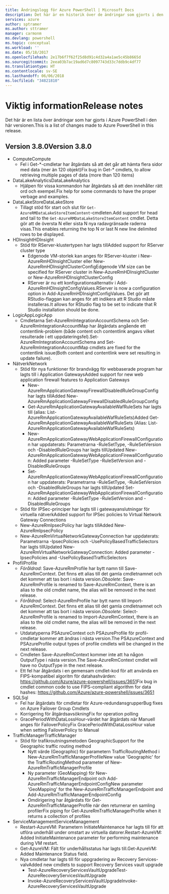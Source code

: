 ```yaml
---
title: Ändringslogg för Azure PowerShell | Microsoft Docs
description: Det här är en historik över de ändringar som gjorts i den senaste versionen av Azure PowerShell.
services: azure
author: sptramer
ms.author: sttramer
manager: carmonm
ms.devlang: powershell
ms.topic: conceptual
ms.workload: ''
ms.date: 05/18/2017
ms.openlocfilehash: 2e17b6f7f62f25d8d91c4d32a4a1ae5c45b8665d
ms.sourcegitcommit: 2eea03b7ac19ad6d7c8097743d33c7ddb9c4df77
ms.translationtype: HT
ms.contentlocale: sv-SE
ms.lasthandoff: 06/06/2018
ms.locfileid: "34821810"
---
```

# <a name="release-notes"></a><span data-ttu-id="2d2af-103">Viktig information</span><span class="sxs-lookup"><span data-stu-id="2d2af-103">Release notes</span></span>

<span data-ttu-id="2d2af-104">Det här är en lista över ändringar som har gjorts i Azure PowerShell i den här versionen.</span><span class="sxs-lookup"><span data-stu-id="2d2af-104">This is a list of changes made to Azure PowerShell in this release.</span></span>

## <a name="version-380"></a><span data-ttu-id="2d2af-105">Version 3.8.0</span><span class="sxs-lookup"><span data-stu-id="2d2af-105">Version 3.8.0</span></span>
* <span data-ttu-id="2d2af-106">Compute</span><span class="sxs-lookup"><span data-stu-id="2d2af-106">Compute</span></span>
  - <span data-ttu-id="2d2af-107">Fel i Get-\*-cmdletar har åtgärdats så att det går att hämta flera sidor med data (mer än 120 objekt)</span><span class="sxs-lookup"><span data-stu-id="2d2af-107">Fix bug in Get-\* cmdlets, to allow retrieving multiple pages of data (more than 120 items)</span></span>
* <span data-ttu-id="2d2af-108">DataLakeAnalytics</span><span class="sxs-lookup"><span data-stu-id="2d2af-108">DataLakeAnalytics</span></span>
  - <span data-ttu-id="2d2af-109">Hjälpen för vissa kommandon har åtgärdats så att den innehåller rätt ord och exempel.</span><span class="sxs-lookup"><span data-stu-id="2d2af-109">Fix help for some commands to have the proper verbage and examples.</span></span>
* <span data-ttu-id="2d2af-110">DataLakeStore</span><span class="sxs-lookup"><span data-stu-id="2d2af-110">DataLakeStore</span></span>
  - <span data-ttu-id="2d2af-111">Tillagt stöd för start och slut för `Get-AzureRMDataLakeStoreItemContent`-cmdleten.</span><span class="sxs-lookup"><span data-stu-id="2d2af-111">Add support for head and tail to the `Get-AzureRMDataLakeStoreItemContent` cmdlet.</span></span> <span data-ttu-id="2d2af-112">Detta gör att de översta N eller sista N nya radavgränsade raderna visas.</span><span class="sxs-lookup"><span data-stu-id="2d2af-112">This enables returning the top N or last N new line delimited rows to be displayed.</span></span>
* <span data-ttu-id="2d2af-113">HDInsight</span><span class="sxs-lookup"><span data-stu-id="2d2af-113">HDInsight</span></span>
  - <span data-ttu-id="2d2af-114">Stöd för RServer-klustertypen har lagts till</span><span class="sxs-lookup"><span data-stu-id="2d2af-114">Added support for RServer cluster type</span></span>
    + <span data-ttu-id="2d2af-115">Edgenode VM-storlek kan anges för RServer-kluster i New-AzureRmHDInsightCluster eller New-AzureRmHDInsightClusterConfig</span><span class="sxs-lookup"><span data-stu-id="2d2af-115">Edgenode VM size can be specified for RServer cluster in New-AzureRmHDInsightCluster or New-AzureRmHDInsightClusterConfig</span></span>
    + <span data-ttu-id="2d2af-116">RServer är nu ett konfigurationsalternativ i Add-AzureRmHDInsightConfigValues.</span><span class="sxs-lookup"><span data-stu-id="2d2af-116">RServer is now a configuration option in Add-AzureRmHDInsightConfigValues.</span></span> <span data-ttu-id="2d2af-117">Det gör att RStudio-flaggan kan anges för att indikera att R Studio måste installeras.</span><span class="sxs-lookup"><span data-stu-id="2d2af-117">It allows for RStudio flag to be set to indicate that R Studio installation should be done.</span></span>
* <span data-ttu-id="2d2af-118">LogicApp</span><span class="sxs-lookup"><span data-stu-id="2d2af-118">LogicApp</span></span>
  - <span data-ttu-id="2d2af-119">Cmdletarna Set-AzureRmIntegrationAccountSchema och Set-AzureRmIntegrationAccountMap har åtgärdats angående ett contentlink-problem (både content och contentlink angavs vilket resulterade i ett uppdateringsfel).</span><span class="sxs-lookup"><span data-stu-id="2d2af-119">Set-AzureRmIntegrationAccountSchema and Set-AzureRmIntegrationAccountMap cmdlets are fixed for the contentlink issue(Both content and contentlink were set resulting in update failure).</span></span>
* <span data-ttu-id="2d2af-120">Nätverk</span><span class="sxs-lookup"><span data-stu-id="2d2af-120">Network</span></span>
  - <span data-ttu-id="2d2af-121">Stöd för nya funktioner för brandvägg för webbaserade program har lagts till i Application Gateways</span><span class="sxs-lookup"><span data-stu-id="2d2af-121">Added support for new web application firewall features to Application Gateways</span></span>
    + <span data-ttu-id="2d2af-122">New-AzureRmApplicationGatewayFirewallDisabledRuleGroupConfig har lagts till</span><span class="sxs-lookup"><span data-stu-id="2d2af-122">Added New-AzureRmApplicationGatewayFirewallDisabledRuleGroupConfig</span></span>
    + <span data-ttu-id="2d2af-123">Get-AzureRmApplicationGatewayAvailableWafRuleSets har lagts till (alias: List-AzureRmApplicationGatewayAvailableWafRuleSets)</span><span class="sxs-lookup"><span data-stu-id="2d2af-123">Added Get-AzureRmApplicationGatewayAvailableWafRuleSets (Alias: List-AzureRmApplicationGatewayAvailableWafRuleSets)</span></span>
    + <span data-ttu-id="2d2af-124">New-AzureRmApplicationGatewayWebApplicationFirewallConfiguration har uppdaterats: Parametrarna -RuleSetType, -RuleSetVersion och -DisabledRuleGroups har lagts till</span><span class="sxs-lookup"><span data-stu-id="2d2af-124">Updated New-AzureRmApplicationGatewayWebApplicationFirewallConfiguration: Added parameter -RuleSetType -RuleSetVersion and -DisabledRuleGroups</span></span>
    + <span data-ttu-id="2d2af-125">Set-AzureRmApplicationGatewayWebApplicationFirewallConfiguration har uppdaterats: Parametrarna -RuleSetType, -RuleSetVersion och -DisabledRuleGroups har lagts till</span><span class="sxs-lookup"><span data-stu-id="2d2af-125">Updated Set-AzureRmApplicationGatewayWebApplicationFirewallConfiguration: Added parameter -RuleSetType -RuleSetVersion and -DisabledRuleGroups</span></span>
  - <span data-ttu-id="2d2af-126">Stöd för IPSec-principer har lagts till i gatewayanslutningar för virtuella nätverk</span><span class="sxs-lookup"><span data-stu-id="2d2af-126">Added support for IPSec policies to Virtual Network Gateway Connections</span></span>
  - <span data-ttu-id="2d2af-127">New-AzureRmIpsecPolicy har lagts till</span><span class="sxs-lookup"><span data-stu-id="2d2af-127">Added New-AzureRmIpsecPolicy</span></span>
  - <span data-ttu-id="2d2af-128">New-AzureRmVirtualNetworkGatewayConnection har uppdaterats: Parametrarna -IpsecPolicies och -UsePolicyBasedTrafficSelectors har lagts till</span><span class="sxs-lookup"><span data-stu-id="2d2af-128">Updated New-AzureRmVirtualNetworkGatewayConnection: Added parameter -IpsecPolicies and -UsePolicyBasedTrafficSelectors</span></span>
* <span data-ttu-id="2d2af-129">Profil</span><span class="sxs-lookup"><span data-stu-id="2d2af-129">Profile</span></span>
  - <span data-ttu-id="2d2af-130">*Föråldrad*: Save-AzureRmProfile har bytt namn till Save-AzureRmContext. Det finns ett alias till det gamla cmdletnamnet och det kommer att tas bort i nästa version.</span><span class="sxs-lookup"><span data-stu-id="2d2af-130">*Obsolete*: Save-AzureRmProfile is renamed to Save-AzureRmContext, there is an alias to the old cmdlet name, the alias will be removed in the next release.</span></span>
  - <span data-ttu-id="2d2af-131">*Föråldrad*: Select-AzureRmProfile har bytt namn till Import-AzureRmContext. Det finns ett alias till det gamla cmdletnamnet och det kommer att tas bort i nästa version.</span><span class="sxs-lookup"><span data-stu-id="2d2af-131">*Obsolete*: Select-AzureRmProfile is renamed to Import-AzureRmContext, there is an alias to the old cmdlet name, the alias will be removed in the next release.</span></span>
  - <span data-ttu-id="2d2af-132">Utdatatyperna PSAzureContext och PSAzureProfile för profil-cmdletar kommer att ändras i nästa version.</span><span class="sxs-lookup"><span data-stu-id="2d2af-132">The PSAzureContext and PSAzureProfile output types of profile cmdlets will be changed in the next release.</span></span>
  - <span data-ttu-id="2d2af-133">Cmdleten Save-AzureRmContext kommer inte att ha någon OutputType i nästa version.</span><span class="sxs-lookup"><span data-stu-id="2d2af-133">The Save-AzureRmContext cmdlet will have no OutputType in the next release.</span></span>
  - <span data-ttu-id="2d2af-134">Ett fel har åtgärdats i en gemensam cmdlet-kod för att använda en FIPS-kompatibel algoritm för datahashvärden: https://github.com/Azure/azure-powershell/issues/3651</span><span class="sxs-lookup"><span data-stu-id="2d2af-134">Fix bug in cmdlet common code to use FIPS-compliant algorithm for data hashes: https://github.com/Azure/azure-powershell/issues/3651</span></span>
* <span data-ttu-id="2d2af-135">SQL</span><span class="sxs-lookup"><span data-stu-id="2d2af-135">Sql</span></span>
  - <span data-ttu-id="2d2af-136">Fel har åtgärdats för cmdletar för Azure-redundansgrupper</span><span class="sxs-lookup"><span data-stu-id="2d2af-136">Bug fixes on Azure Failover Group Cmdlets</span></span>
  - <span data-ttu-id="2d2af-137">Korrigering för åtgärdsavsökning</span><span class="sxs-lookup"><span data-stu-id="2d2af-137">Fix for operation polling</span></span>
  - <span data-ttu-id="2d2af-138">GracePeriodWithDataLossHour-värdet har åtgärdats när Manuell anges för FailoverPolicy</span><span class="sxs-lookup"><span data-stu-id="2d2af-138">Fix GracePeriodWithDataLossHour value when setting FailoverPolicy to Manual</span></span>
* <span data-ttu-id="2d2af-139">TrafficManager</span><span class="sxs-lookup"><span data-stu-id="2d2af-139">TrafficManager</span></span>
  - <span data-ttu-id="2d2af-140">Stöd för trafikroutningsmetoden Geographic</span><span class="sxs-lookup"><span data-stu-id="2d2af-140">Support for the Geographic traffic routing method</span></span>
    + <span data-ttu-id="2d2af-141">Nytt värde (Geographic) för parametern TrafficRoutingMethod i New-AzureRmTrafficManagerProfile</span><span class="sxs-lookup"><span data-stu-id="2d2af-141">New value 'Geographic' for the TrafficRoutingMethod parameter of New-AzureRmTrafficManagerProfile</span></span>
    + <span data-ttu-id="2d2af-142">Ny parameter (GeoMapping) för New-AzureRmTrafficManagerEndpoint och Add-AzureRmTrafficManagerEndpointConfig</span><span class="sxs-lookup"><span data-stu-id="2d2af-142">New parameter 'GeoMapping' for the New-AzureRmTrafficManagerEndpoint and Add-AzureRmTrafficManagerEndpointConfig</span></span>
    + <span data-ttu-id="2d2af-143">Omdirigering har åtgärdats för Get-AzureRmTrafficManagerProfile när den returnerar en samling profiler</span><span class="sxs-lookup"><span data-stu-id="2d2af-143">Fix piping for Get-AzureRmTrafficManagerProfile when it returns a collection of profiles</span></span>
* <span data-ttu-id="2d2af-144">ServiceManagement</span><span class="sxs-lookup"><span data-stu-id="2d2af-144">ServiceManagement</span></span>
  - <span data-ttu-id="2d2af-145">Restart-AzureVM: Parametern InitiateMaintenance har lagts till för att utföra underhåll under omstart av virtuella datorer.</span><span class="sxs-lookup"><span data-stu-id="2d2af-145">Restart-AzureVM: Added InitiateMaintenance parameter for performing maintenance during VM restart.</span></span>
  - <span data-ttu-id="2d2af-146">Get-AzureVM: Fält för underhållsstatus har lagts till.</span><span class="sxs-lookup"><span data-stu-id="2d2af-146">Get-AzureVM: Added Maintenance Status field.</span></span>
  - <span data-ttu-id="2d2af-147">Nya cmdletar har lagts till för uppgradering av Recovery Services-valv</span><span class="sxs-lookup"><span data-stu-id="2d2af-147">Added new cmdlets to support Recovery Services vault upgrade</span></span>
    + <span data-ttu-id="2d2af-148">Test-AzureRecoveryServicesVaultUpgrade</span><span class="sxs-lookup"><span data-stu-id="2d2af-148">Test-AzureRecoveryServicesVaultUpgrade</span></span>
    + <span data-ttu-id="2d2af-149">Invoke-AzureRecoveryServicesVaultUpgrade</span><span class="sxs-lookup"><span data-stu-id="2d2af-149">Invoke-AzureRecoveryServicesVaultUpgrade</span></span>

